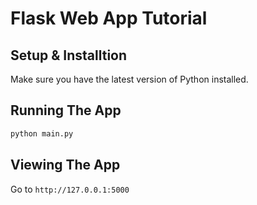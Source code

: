 # Flask Web App Tutorial

## Setup & Installtion

Make sure you have the latest version of Python installed.




## Running The App

```bash
python main.py
```

## Viewing The App

Go to `http://127.0.0.1:5000`
